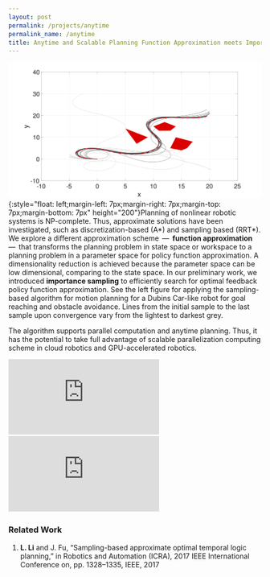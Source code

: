 ```yaml
---
layout: post
permalink: /projects/anytime
permalink_name: /anytime
title: Anytime and Scalable Planning Function Approximation meets Important Sampling
---
```


![](../assets/dubinstraj.jpg){:style="float: left;margin-left: 7px;margin-right: 7px;margin-top: 7px;margin-bottom: 7px" height="200"}Planning of nonlinear robotic systems is NP-complete. Thus, approximate solutions have been investigated, such as discretization-based (A*) and sampling based (RRT*). We explore a different approximation scheme  —  **function approximation** —  that transforms the planning problem in state space or workspace to a planning problem in a parameter space for policy function approximation. A dimensionality reduction is achieved because the parameter space can be low dimensional, comparing to the state space. In our preliminary work, we introduced **importance sampling** to efficiently search for optimal feedback policy function approximation. See the left figure for applying the sampling-based algorithm for motion planning for a Dubins Car-like robot for goal reaching and obstacle avoidance. Lines from the initial sample to the last sample upon convergence vary from the lightest to darkest grey.

The algorithm supports parallel computation and anytime planning. Thus, it has the potential to take full advantage of scalable parallelization computing scheme in cloud robotics and GPU-accelerated robotics.

<iframe width="300" src="https://www.youtube.com/embed/zIt7lSJgWpc" title="YouTube video player" frameborder="0" allow="accelerometer; autoplay; clipboard-write; encrypted-media; gyroscope; picture-in-picture" allowfullscreen></iframe>

<iframe width="300" src="https://www.youtube.com/embed/WkkSpqLudss" title="YouTube video player" frameborder="0" allow="accelerometer; autoplay; clipboard-write; encrypted-media; gyroscope; picture-in-picture" allowfullscreen></iframe>

### Related Work

1. **L. Li** and J. Fu, “Sampling-based approximate optimal temporal logic planning,” in Robotics and Automation (ICRA), 2017 IEEE International Conference on, pp. 1328–1335, IEEE, 2017